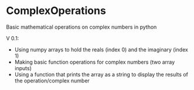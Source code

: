 # ComplexOperations
Basic mathematical operations on complex numbers in python <br>

V 0.1: <br>
- Using numpy arrays to hold the reals (index 0) and the imaginary (index 1)
- Making basic function operations for complex numbers (two array inputs)
- Using a function that prints the array as a string to display the results of the operation/complex number
